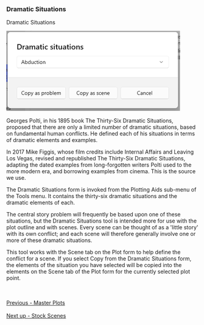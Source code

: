 ### Dramatic Situations ###
Dramatic Situations <br/>

![](Tools-Dramatic-Situations.png)

Georges Polti, in his 1895 book The Thirty-Six Dramatic Situations, proposed that there are only a limited number of dramatic situations, based on fundamental human conflicts.   He defined each of his situations in terms of dramatic elements and examples. <br/>

In 2017 Mike Figgis, whose film credits include Internal Affairs and Leaving Los Vegas, revised and republished The Thirty-Six Dramatic Situations, adapting the dated examples from long-forgotten writers Polti used to the more modern era, and borrowing examples from cinema. This is the source we use.  <br/>

The Dramatic Situations form is invoked from the Plotting Aids sub-menu of the Tools menu.  It contains the thirty-six dramatic situations and the dramatic elements of each. <br/>

The central story problem will frequently be based upon one of these situations, but the Dramatic Situations tool is intended more for use with the plot outline and with scenes.  Every scene can be thought of as a 'little story' with its own conflict; and each scene will therefore generally involve one or more of these dramatic situations. <br/>

This tool works with the Scene tab on the Plot form to help define the conflict for a scene.  If you select Copy from the Dramatic Situations form, the elements of the situation you have selected will be copied into the elements on the Scene tab of the Plot form for the currently selected plot point. <br/>

 <br/><br/>
[Previous - Master Plots](Master_Plots.md) <br/><br/>
[Next up - Stock Scenes](Stock_Scenes.md)
